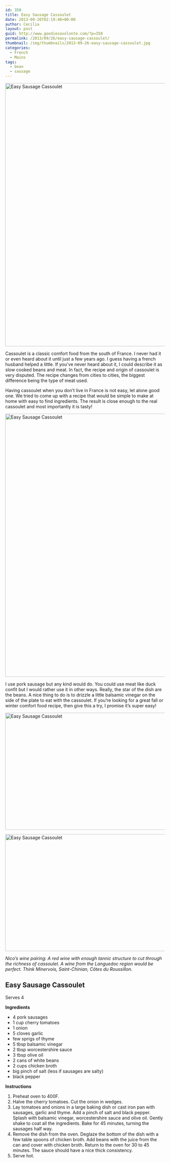 ```yaml
---
id: 350
title: Easy Sausage Cassoulet
date: 2013-09-26T02:19:48+00:00
author: Cecilia
layout: post
guid: http://www.goodiesavolonte.com/?p=350
permalink: /2013/09/26/easy-sausage-cassoulet/
thumbnail: /img/thumbnails/2013-09-26-easy-sausage-cassoulet.jpg
categories:
  - French
  - Mains
tags:
  - bean
  - sausage
---
```

<input class="jpibfi" type="hidden" />

[<img class="alignnone size-full wp-image-356" alt="Easy Sausage Cassoulet" src="http://www.goodiesavolonte.com/wp-content/uploads/2013/09/IMG_5543.jpg" width="552" height="828" />](http://www.goodiesavolonte.com/wp-content/uploads/2013/09/IMG_5543.jpg)

Cassoulet is a classic comfort food from the south of France. I never had it or even heard about it until just a few years ago. I guess having a french husband helped a little. If you&#8217;ve never heard about it, I could describe it as slow cooked beans and meat. In fact, the recipe and origin of cassoulet is very disputed. The recipe changes from cities to cities, the biggest difference being the type of meat used.
  
Having cassoulet when you don&#8217;t live in France is not easy, let alone good one. We tried to come up with a recipe that would be simple to make at home with easy to find ingredients. The result is close enough to the real cassoulet and most importantly it is tasty!

[<img class="alignnone size-full wp-image-355" alt="Easy Sausage Cassoulet" src="http://www.goodiesavolonte.com/wp-content/uploads/2013/09/IMG_5534.jpg" width="552" height="828" />](http://www.goodiesavolonte.com/wp-content/uploads/2013/09/IMG_5534.jpg)

I use pork sausage but any kind would do. You could use meat like duck confit but I would rather use it in other ways. Really, the star of the dish are the beans. A nice thing to do is to drizzle a little balsamic vinegar on the side of the plate to eat with the cassoulet. If you&#8217;re looking for a great fall or winter comfort food recipe, then give this a try, I promise it&#8217;s super easy!

[<img class="alignnone size-full wp-image-353" alt="Easy Sausage Cassoulet" src="http://www.goodiesavolonte.com/wp-content/uploads/2013/09/IMG_5509.jpg" width="552" height="368" />](http://www.goodiesavolonte.com/wp-content/uploads/2013/09/IMG_5509.jpg)

[<img class="alignnone size-full wp-image-354" alt="Easy Sausage Cassoulet" src="http://www.goodiesavolonte.com/wp-content/uploads/2013/09/IMG_5526.jpg" width="552" height="368" />](http://www.goodiesavolonte.com/wp-content/uploads/2013/09/IMG_5526.jpg)

_Nico&#8217;s wine pairing: A red wine with enough tannic structure to cut through the richness of cassoulet. A wine from the Languedoc region would be perfect. Think Minervois, Saint-Chinian, Côtes du Roussillon._

<!--more-->

<div class="recipe-box">
  <h2 class="recipe-title">
    Easy Sausage Cassoulet
  </h2>
  
  <p>
    Serves 4
  </p>
  
  <p>
    <strong>Ingredients</strong>
  </p>
  
  <ul>
    <li>
      4 pork sausages
    </li>
    <li>
      1 cup cherry tomatoes
    </li>
    <li>
      1 onion
    </li>
    <li>
      5 cloves garlic
    </li>
    <li>
      few sprigs of thyme
    </li>
    <li>
      5 tbsp balsamic vinegar
    </li>
    <li>
      2 tbsp worcestershire sauce
    </li>
    <li>
      3 tbsp olive oil
    </li>
    <li>
      2 cans of white beans
    </li>
    <li>
      2 cups chicken broth
    </li>
    <li>
      big pinch of salt (less if sausages are salty)
    </li>
    <li>
      black pepper
    </li>
  </ul>
  
  <p>
    <strong>Instructions</strong>
  </p>
  
  <ol>
    <li>
      Preheat oven to 400F.
    </li>
    <li>
      Halve the cherry tomatoes. Cut the onion in wedges.
    </li>
    <li>
      Lay tomatoes and onions in a large baking dish or cast iron pan with sausages, garlic and thyme. Add a pinch of salt and black pepper. Splash with balsamic vinegar, worcestershire sauce and olive oil. Gently shake to coat all the ingredients. Bake for 45 minutes, turning the sausages half way.
    </li>
    <li>
      Remove the dish from the oven. Deglaze the bottom of the dish with a few table spoons of chicken broth. Add beans with the juice from the can and cover with chicken broth. Return to the oven for 30 to 45 minutes. The sauce should have a nice thick consistency.
    </li>
    <li>
      Serve hot.
    </li>
  </ol>
</div>